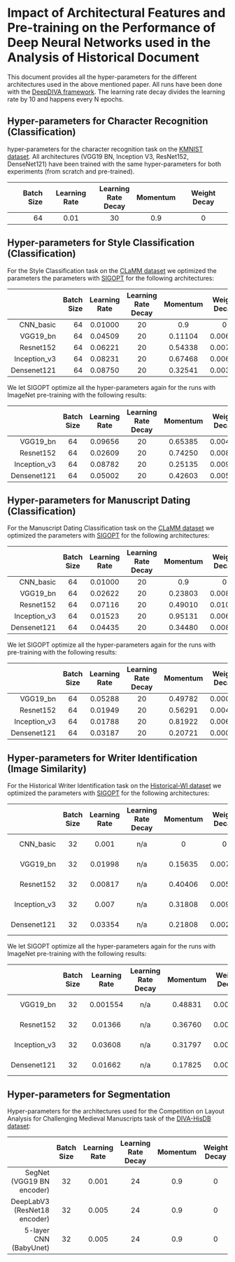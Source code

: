 # Impact of Architectural Features and Pre-training on the Performance of Deep Neural Networks used in the Analysis of Historical Document

This document provides all the hyper-parameters for the different architectures used in the above mentioned paper. All runs have been done with the [DeepDIVA framework](https://github.com/DIVA-DIA/DeepDIVA). The learning rate decay divides the learning rate by 10 and happens every N epochs.

## Hyper-parameters for Character Recognition (Classification)
hyper-parameters for the character recognition task on the [KMNIST dataset](https://github.com/rois-codh/kmnist). 
All architectures (VGG19 BN, Inception V3, ResNet152, DenseNet121) have been trained with the same hyper-parameters for both experiments (from scratch and pre-trained).

| Batch Size    | Learning Rate   | Learning<br/>Rate<br/>Decay | Momentum | Weight Decay   |
|-------------: |:---------------:|:---------------------------:|:--------:|:--------------:|
| 64            | 0.01            | 30                          | 0.9      | 0              |

## Hyper-parameters for Style Classification (Classification)
For the Style Classification task on the [CLaMM dataset](http://clamm.irht.cnrs.fr/wp-content/uploads/ICDAR2017_CLaMM_Training.zip) we optimized the parameters the parameters with [SIGOPT](https://sigopt.com) for the following architectures:

|               | Batch Size    | Learning Rate   | Learning<br/>Rate<br/>Decay  | Momentum      | Weight Decay   | Test Accuracy |
|-------------: |-------------: |:---------------:|:----------------------------:|:-------------:|:--------------:|:-------------:|
| CNN_basic     | 64            | 0.01000         | 20                           | 0.9           | 0              | 7.10 %        |
| VGG19_bn      | 64            | 0.04509         | 20                           | 0.11104       | 0.00680        | 36.97 %       |
| Resnet152     | 64            | 0.06221         | 20                           | 0.54338       | 0.00771        | 34.78 %       |
| Inception_v3  | 64            | 0.08231         | 20                           | 0.67468       | 0.00689        | 42.72 %       |
| Densenet121   | 64            | 0.08750         | 20                           | 0.32541       | 0.00389        | 42.17 %       | 

We let SIGOPT optimize all the hyper-parameters again for the runs with ImageNet pre-training with the following results:

|               | Batch Size    | Learning Rate   | Learning<br/>Rate<br/>Decay | Momentum      | Weight Decay   | Test Accuracy |
|-------------: |:-------------:|:---------------:|:---------------------------:|:-------------:|:--------------:|:-------------:|
| VGG19_bn      | 64            | 0.09656         | 20                          | 0.65385       | 0.00435        | 47.27 %       |
| Resnet152     | 64            | 0.02609         | 20                          | 0.74250       | 0.00895        | 44.42 %       |
| Inception_v3  | 64            | 0.08782         | 20                          | 0.25135       | 0.00956        | 48.82 %       |
| Densenet121   | 64            | 0.05002         | 20                          | 0.42603       | 0.00575        | 45.92 %       | 


## Hyper-parameters for Manuscript Dating (Classification)

For the Manuscript Dating Classification task on the [CLaMM dataset](http://clamm.irht.cnrs.fr/wp-content/uploads/ICDAR2017_CLaMM_Training.zip) we optimized the parameters with [SIGOPT](https://sigopt.com) for the following architectures:

|               | Batch Size    | Learning Rate   | Learning<br/>Rate<br/>Decay | Momentum      | Weight Decay   | Test Accuracy |
|-------------: |:-------------:|:---------------:|:---------------------------:|:-------------:|:--------------:|:-------------:|
| CNN_basic     | 64            | 0.01000         | 20                          | 0.9           | 0              | 11.21 %       |
| VGG19_bn      | 64            | 0.02622         | 20                          | 0.23803       | 0.00869        | 22.66 %       |
| Resnet152     | 64            | 0.07116         | 20                          | 0.49010       | 0.01000        | 20.61 %       |
| Inception_v3  | 64            | 0.01523         | 20                          | 0.95131       | 0.00674        | 22.36 %       |
| Densenet121   | 64            | 0.04435         | 20                          | 0.34480       | 0.00848        | 27.26 %       |

We let SIGOPT optimize all the hyper-parameters again for the runs with pre-training with the following results:

|               | Batch Size    | Learning Rate   | Learning<br/>Rate<br/>Decay | Momentum      | Weight Decay   | Test Accuracy |
|-------------: |:-------------:|:---------------:|:---------------------------:|:-------------:|:--------------:|:-------------:|
| VGG19_bn      | 64            | 0.05288         | 20                          | 0.49782       | 0.00001        | 32.12 %       |
| Resnet152     | 64            | 0.01949         | 20                          | 0.56291       | 0.00498        | 32.82 %       |
| Inception_v3  | 64            | 0.01788         | 20                          | 0.81922       | 0.00621        | 31.92 %       |
| Densenet121   | 64            | 0.03187         | 20                          | 0.20721       | 0.00006        | 31.27 %       |

## Hyper-parameters for Writer Identification (Image Similarity)

For the Historical Writer Identification task on the [Historical-WI dataset](https://scriptnet.iit.demokritos.gr/competitions/6/) we optimized the parameters with [SIGOPT](https://sigopt.com) for the following architectures:

|               | Batch Size      | Learning Rate   | Learning<br/>Rate<br/>Decay | Momentum       | Weight Decay  | Output Channels | Test mAP      |
|-------------: |:---------------:|:---------------:|:---------------------------:|:--------------:|:-------------:|:---------------:|:-------------:|
| CNN_basic     | 32              | 0.001           | n/a                         | 0              | 0             | 128             | 11.4 %       |
| VGG19_bn      | 32              | 0.01998         | n/a                         | 0.15635        | 0.00785       | 128             | 14.6 %       | 
| Resnet152     | 32              | 0.00817         | n/a                         | 0.40406        | 0.00565       | 128             | 24.7 %       |
| Inception_v3  | 32              | 0.007           | n/a                         | 0.31808        | 0.00976       | 128             | 9.1  %       |
| Densenet121   | 32              | 0.03354         | n/a                         | 0.21808        | 0.00231       | 128             | 27.2 %       |


We let SIGOPT optimize all the hyper-parameters again for the runs with ImageNet pre-training with the following results:

|               | Batch Size      | Learning Rate   | Learning<br/>Rate<br/>Decay | Momentum      | Weight Decay   | Output Channels | Test mAP      |
|-------------: |:---------------:|:---------------:|:---------------------------:|:-------------:|:--------------:|:---------------:|:-------------:|
| VGG19_bn      | 32              | 0.001554        | n/a                         | 0.48831       | 0.00959        | 128             | xx %       | 
| Resnet152     | 32              | 0.01366         | n/a                         | 0.36760       | 0.00900        | 128             | 22.1 %       |
| Inception_v3  | 32              | 0.03608         | n/a                         | 0.31797       | 0.00107        | 128             | 26.1 %       |
| Densenet121   | 32              | 0.01662         | n/a                         | 0.17825       | 0.00254        | 128             | 34.6 %       | 


## Hyper-parameters for Segmentation

Hyper-parameters for the architectures used for the Competition on Layout Analysis for Challenging Medieval Manuscripts task of the [DIVA-HisDB dataset](https://diuf.unifr.ch/main/hisdoc/icdar2017-hisdoc-layout-comp): 

|                              | Batch Size | Learning Rate   | Learning<br/>Rate<br/>Decay | Momentum  | Weight Decay   | Crop Size | Crops per Page | Pages in Memory |
|-----------------------------:|:----------:|:---------------:|:---------------------------:|:---------:|:--------------:|:---------:|:--------------:|:---------------:|
| SegNet (VGG19 BN encoder)    | 32         | 0.001           | 24                          | 0.9       | 0              | 256       | 1000           | 3               | 
| DeepLabV3 (ResNet18 encoder) | 32         | 0.005           | 24                          | 0.9       | 0              | 256       | 1000           | 3               |
| 5-layer CNN (BabyUnet)       | 32         | 0.005           | 24                          | 0.9       | 0              | 256       | 1000           | 3               |

